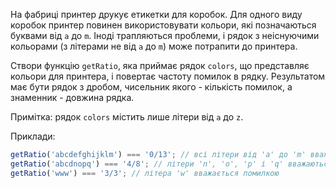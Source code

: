 На фабриці принтер друкує етикетки для коробок. Для одного виду коробок принтер
повинен використовувати кольори, які позначаються буквами від `a` до `m`. Іноді
трапляються проблеми, і рядок з неіснуючими кольорами (з літерами не від `a` до `m`)
може потрапити до принтера.

Створи функцію `getRatio`, яка приймає рядок `colors`, що представляє кольори
для принтера, і повертає частоту помилок в рядку. Результатом має бути рядок з дробом,
чисельник якого - кількість помилок, а знаменник - довжина рядка.

Примітка: рядок `colors` містить лише літери від `а` до `z`.

Приклади:

```js
getRatio('abcdefghijklm') === '0/13'; // всі літери від 'a' до 'm' вважаються валідними
getRatio('abcdnopq') === '4/8'; // літери 'n', 'o', 'p' і 'q' вважаються помилками
getRatio('www') === '3/3'; // літера 'w' вважається помилкою
```
